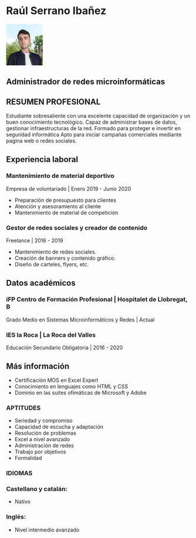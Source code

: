 # Raúl Serrano Ibañez
![Image](Puerquito.png)
## Administrador de redes microinformáticas

## RESUMEN PROFESIONAL

Estudiante sobresaliente con una excelente capacidad de organización y un buen conocimiento tecnológico.
Capaz de administrar bases de datos, gestionar infraestructuras de la red.
Formado para proteger e invertir en seguridad informática
Apto para iniciar campañas comerciales mediante pagina web o redes sociales.

## Experiencia laboral

### Mantenimiento de material deportivo
Empresa de voluntariado | Enero 2019 - Junio 2020
- Preparación de presupuesto para clientes
- Atención y asesoramiento al cliente
- Mantenimiento de material de competición
### Gestor de redes sociales y creador de contenido
Freelance | 2016 - 2019
- Mantenimiento de redes sociales.
- Creación de banners y contenido gráfico.
- Diseño de carteles, flyers, etc.

## Datos académicos
### iFP Centro de Formación Profesional | Hospitalet de Llobregat, B
Grado Medio en Sistemas Microinformáticos y Redes | Actual
### IES la Roca | La Roca del Valles
Educación Secundario Obligatoria | 2016 - 2020
## Más información

- Certificación MOS en Excel Expert
- Conocimiento en lenguajes como HTML y CSS 
- Dominio en las suites ofimáticas de Microsoft y Adobe

### APTITUDES                           
- Seriedad y compromiso                  
- Capacidad de escucha y adaptación
- Resolución de problemas                 
- Excel a nivel avanzado
- Administración de redes
- Trabajo por objetivos
- Formalidad

### IDIOMAS

### Castellano y catalán:
 -  Nativo
### Inglés:
 -  Nivel intermedio avanzado
